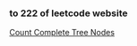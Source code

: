 ### to 222 of leetcode website

[Count Complete Tree Nodes](https://leetcode-cn.com/problems/count-complete-tree-nodes/)
